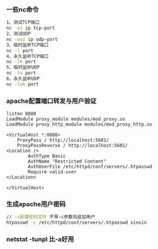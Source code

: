 ### 一些nc命令

```bash
1、测试TCP端口
nc -vz ip tcp-port
2、测试UDP
nc -uvz ip udp-port
3、临时监听TCP端口
nc -l port
4、永久监听TCP端口
nc -lk port
5、临时监听UDP
nc -lu port
6、永久监听UDP
nc -luk port
```

### apache配置端口转发与用户验证

```
listen 8080
LoadModule proxy_module modules/mod_proxy.so
LoadModule proxy_http_module modules/mod_proxy_http.so

<VirtualHost *:8080>
    ProxyPass / http://localhost:5601/
    ProxyPassReverse / http://localhost:5601/
<Location />
        AuthType Basic
        AuthName "Restricted Content"
        AuthUserFile /etc/httpd/conf/servers/.htpasswd
        Require valid-user
</Location>

</VirtualHost>
```

### 生成apache用户密码

```bash
// -c新建密码文件 不带-c参数则追加用户
htpasswd -c /etc/httpd/conf/servers/.htpasswd xinxin
```

### netstat -tunpl 比-a好用


